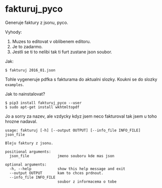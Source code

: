 # fakturuj_pyco
Generuje faktury z jsonu, pyco. 

Vyhody:

1. Muzes to editovat v oblibenem editoru. 
2. Je to zadarmo. 
3. Jestli se ti to nelibi tak ti furt zustane json soubor. 

Jak:

```
$ fakturuj 2016_01.json 
```

Tohle vygeneruje pdfka s fakturama do aktualni slozky. Koukni se do slozky ``examples``.

Jak to nainstalovat? 

```
$ pip3 install fakturuj_pyco --user
$ sudo apt-get install wkhtmltopdf
``` 


Jo a sorry za nazev, ale vzdycky kdyz jsem neco fakturoval tak jsem u toho hrozne nadaval. 



```
usage: fakturuj [-h] [--output OUTPUT] [--info_file INFO_FILE] json_file

Bleju faktury z jsonu.

positional arguments:
  json_file             jmeno souboru kde mas json

optional arguments:
  -h, --help            show this help message and exit
  --output OUTPUT       kam to chces prdnout.
  --info_file INFO_FILE
                        soubor z informacema o tobe
```